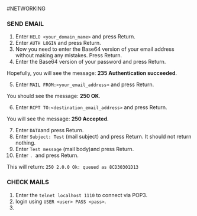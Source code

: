 #NETWORKING 

### SEND EMAIL


1. Enter `HELO <your_domain_name>` and press Return.  
2. Enter `AUTH LOGIN` and press Return.  
3. Now you need to enter the Base64 version of your email address without making any mistakes. Press Return.  
4. Enter the Base64 version of your password and press Return.

Hopefully, you will see the message: **235 Authentication succeeded**.

5. Enter `MAIL FROM:<your_email_address>` and press Return.

You should see the message: **250 OK**.

6. Enter `RCPT TO:<destination_email_address>` and press Return.

You will see the message: **250 Accepted**.

7. Enter `DATA`and press Return.  
8. Enter `Subject: Test` (mail subject) and press Return.  It should not return nothing. 
9. Enter `Test message` (mail body)and press Return.  
10. Enter `.`  and press Return.

This will return:  ```250 2.0.0 Ok: queued as 8CD30301D13```


### CHECK MAILS

1.  Enter the `telnet localhost 1110` to connect via POP3. 
2. login using `USER <user> PASS <pass>`. 
3. 
